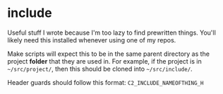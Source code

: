 # include
Useful stuff I wrote because I'm too lazy to find prewritten things. You'll likely need this installed whenever using one of my repos.

Make scripts will expect this to be in the same parent directory as the project **folder** that they are used in.
For example, if the project is in `~/src/project/`, then this should be cloned into `~/src/include/`.

Header guards should follow this format: `C2_INCLUDE_NAMEOFTHING_H`
